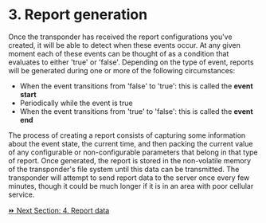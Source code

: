 # 3. Report generation  
Once the transponder has received the report configurations you've created, it will be able to detect when these events occur. At any given moment each of these events can be thought of as a condition that evaluates to either 'true' or 'false'. Depending on the type of event, reports will be generated during one or more of the following circumstances:  
* When the event transitions from 'false' to 'true': this is called the **event start**  
* Periodically while the event is true  
* When the event transitions from 'true' to 'false': this is called the **event end**  

The process of creating a report consists of capturing some information about the event state, the current time, and then packing the current value of any configurable or non-configurable parameters that belong in that type of report. Once generated, the report is stored in the non-volatile memory of the transponder's file system until this data can be transmitted. The transponder will attempt to send report data to the server once every few minutes, though it could be much longer if it is in an area with poor cellular service.

[:fast_forward: Next Section: 4. Report data](/4reportData.md)
